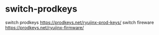 # switch-prodkeys
switch prodkeys
https://prodkeys.net/ryujinx-prod-keys/
switch fireware
https://prodkeys.net/ryujinx-firmware/
